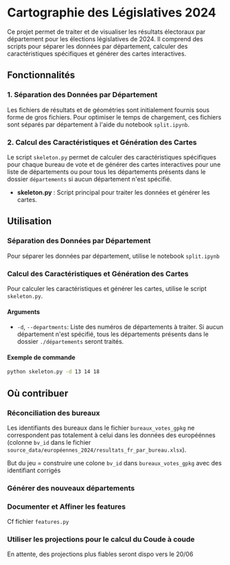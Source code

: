 # Cartographie des Législatives 2024

Ce projet permet de traiter et de visualiser les résultats électoraux par département pour les élections législatives de 2024. Il comprend des scripts pour séparer les données par département, calculer des caractéristiques spécifiques et générer des cartes interactives.

## Fonctionnalités

### 1. Séparation des Données par Département

Les fichiers de résultats et de géométries sont initialement fournis sous forme de gros fichiers. Pour optimiser le temps de chargement, ces fichiers sont séparés par département à l'aide du notebook `split.ipynb`.

### 2. Calcul des Caractéristiques et Génération des Cartes

Le script `skeleton.py` permet de calculer des caractéristiques spécifiques pour chaque bureau de vote et de générer des cartes interactives pour une liste de départements ou pour tous les départements présents dans le dossier `départements` si aucun département n'est spécifié.

- **skeleton.py** : Script principal pour traiter les données et générer les cartes.

## Utilisation

### Séparation des Données par Département

Pour séparer les données par département, utilise le notebook `split.ipynb` 

### Calcul des Caractéristiques et Génération des Cartes

Pour calculer les caractéristiques et générer les cartes, utilise le script `skeleton.py`.

#### Arguments

- `-d`, `--departments`: Liste des numéros de départements à traiter. Si aucun département n'est spécifié, tous les départements présents dans le dossier `./départements` seront traités.

#### Exemple de commande

```bash
python skeleton.py -d 13 14 18
```
## Où contribuer 

### Réconciliation des bureaux
Les identifiants des bureaux dans le fichier `bureaux_votes_gpkg` ne correspondent pas totalement à celui dans les données des européénnes (colonne `bv_id` dans le fichier `source_data/européennes_2024/resultats_fr_par_bureau.xlsx`). 

But du jeu = construire une colone `bv_id` dans `bureaux_votes_gpkg` avec des identifiant corrigés

### Générer des nouveaux départements

### Documenter et Affiner les features 
Cf fichier `features.py`
### Utiliser les projections pour le calcul du Coude à coude
En attente, des projections plus fiables seront dispo vers le 20/06
